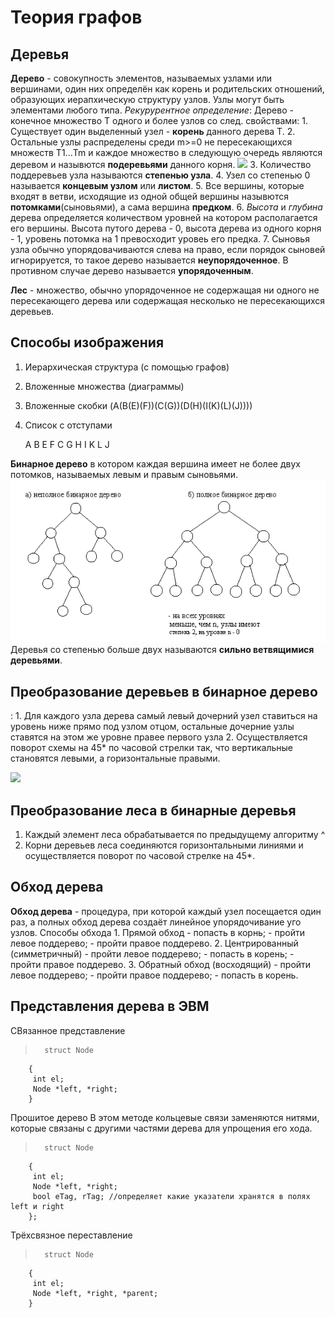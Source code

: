 Теория графов
===========
Деревья
--------
**Дерево** - совокупность элементов, называемых узлами или вершинами, один них определён как корень и родительских отношений, образующих иерапхическую структуру узлов.
Узлы могут быть элементами любого типа.
*Рекурурентное определение*:
Дерево - конечное множество T одного и более узлов со след. свойствами:
    1. Существует один выделенный узел - **корень** данного дерева Т.
    2. Остальные узлы распределены среди m>=0 не пересекающихся множеств Т1...Tm и каждое множество в следующую очередь являются деревом и назывются **подеревьями** данного корня.
<img src="img/DSA_l6-1.png"/>
    3. Количество поддеревьев узла называются **степенью узла**.
    4. Узел со степенью 0 называется **концевым узлом** или **листом**.
    5. Все вершины, которые входят в ветви, исходящие из одной общей вершины назывются **потомками**(сыновьями), а сама вершина **предком**.
    6. *Высота* и *глубина* дерева определяется количеством уровней на котором располагается его вершины. Высота путого дерева - 0, высота дерева из одного корня - 1, уровень потомка на 1 превосходит уровеь его предка.
    7. Сыновья узла обычно упорядовачиваются слева на право, если порядок сыновей игнорируется, то такое дерево называется **неупорядоченное**. В противном случае дерево называется **упорядоченным**.

**Лес** - множество, обычно упорядоченное не содержащая ни одного не пересекающего дерева или содержащая несколько не пересекающихся деревьев.

Способы изображения
-------------
1. Иерархическая структура (с помощью графов)
2. Вложенные множества (диаграммы) 
3. Вложенные скобки (A(B(E)(F))(C(G))(D(H)(I(K)(L)(J))))
4. Список с отступами

   A
    B
     E
     F
    C
     G
     H
     I
      K
      L
     J

**Бинарное дерево** в котором каждая вершина имеет не более двух потомков, называемых левым и правым сыновьями. 
<img src="img/DSA_l6-2.png"/>
Деревья со степенью больше двух называются **сильно ветвящимися деревьями**.

Преобразование деревьев в бинарное дерево
-----------
:
    1. Для каждого узла дерева самый левый дочерний узел ставиться на уровень ниже прямо под узлом отцом, остальные дочерние узлы ставятся на этом же уровне правее первого узла
    2. Осуществляется поворот схемы на 45* по часовой стрелки так, что вертикальные становятся левыми, а горизонтальные правыми.

<img src="img/DSA_l6-3.png"/>

Преобразование леса в бинарные деревья
---------
   
   1. Каждый элемент леса обрабатывается по предыдущему алгоритму ^
   2. Корни деревьев леса соединяются горизонтальными линиями и осуществляется поворот по часовой стрелке на 45*.

Обход дерева
-------
**Обход дерева** - процедура, при которой каждый узел посещается один раз, а полных обход дерева создаёт линейное упорядочивание уго узлов.
Способы обхода
    1. Прямой обход
        - попасть в корнь;
        - пройти левое поддерево;
        - пройти правое поддерево.
    2. Центрированный (симметричный)
        - пройти левое поддерево;
        - попасть в корень;
        - пройти правое поддерево.
    3. Обратный обход (восходящий)
        - пройти левое поддерево;
        - пройти правое поддерево;
        - попасть в корень.

Представления дерева в ЭВМ
---------
СВязанное представление
>       struct Node
        {
         int el;
         Node *left, *right;   
        }

Прошитое дерево
В этом методе кольцевые связи заменяются нитями, которые связаны с другими частями дерева для упрощения его хода.
>       struct Node
        {
         int el;
         Node *left, *right;
         bool eTag, rTag; //определяет какие указатели хранятся в полях left и right
        };

Трёхсвязное переставление
>       struct Node
        {
         int el;
         Node *left, *right, *parent;   
        }